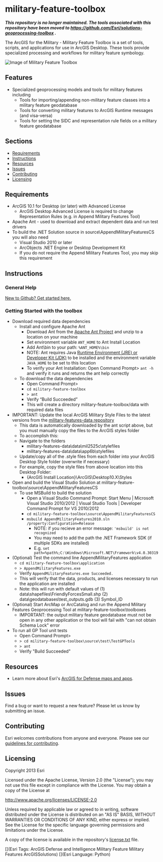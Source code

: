 # military-feature-toolbox

___This repository is no longer maintained. The tools associated with this repository have been moved to https://github.com/Esri/solutions-geoprocessing-toolbox .___

The ArcGIS for the Military - Military Feature Toolbox is a set of tools, scripts, and applications for use in ArcGIS Desktop. These tools provide specialized processing and workflows for military feature symbology.

![Image of Military Feature Toolbox]( ScreenShot.JPG "military-feature-toolbox" )

## Features

* Specialized geoprocessing models and tools for military features including
    * Tools for importing/appending non-military feature classes into a military feature geodatabase
    * Tools for converting military features to ArcGIS Runtime messages (and visa-versa)
	* Tools for setting the SIDC and representation rule fields on a military feature geodatabase

## Sections

* [Requirements](#requirements)
* [Instructions](#instructions)
* [Resources](#resources)
* [Issues](#issues)
* [Contributing](#contributing)
* [Licensing](#licensing)

## Requirements

* ArcGIS 10.1 for Desktop (or later) with Advanced License
    *  ArcGIS Desktop Advanced License is required to change Representation Rules (e.g. in Append Military Features Tool)
* Apache Ant - used to download and extract dependent data and run test drivers
* To build the .NET Solution source in source\AppendMilitaryFeaturesCS you will also need
    * Visual Studio 2010 or later
    * ArcObjects .NET Engine or Desktop Development Kit
    * If you do not require the Append Military Features Tool, you may skip this requirement

## Instructions

### General Help
[New to Github? Get started here.](http://htmlpreview.github.com/?https://github.com/Esri/esri.github.com/blob/master/help/esri-getting-to-know-github.html)

### Getting Started with the toolbox
* Download required data dependencies 
    * Install and configure Apache Ant
        * Download Ant from the [Apache Ant Project](http://ant.apache.org/bindownload.cgi) and unzip to a location on your machine
        * Set environment variable `ANT_HOME` to Ant Install Location
        * Add Ant\bin to your path: `%ANT_HOME%\bin`
        * NOTE: Ant requires Java [Runtime Environment (JRE) or Developer Kit (JDK)](http://www.oracle.com/technetwork/java/javase/downloads/index.html) to be installed and the environment variable `JAVA_HOME` to be set to this location
        * To verify your Ant Installation: Open Command Prompt> `ant -h` and verify it runs and returns the ant help correctly 
    * To download the data dependencies 
        * Open Command Prompt>
        * `cd military-feature-toolbox`
        * `> ant`
        * Verify “Build Succeeded”  
        * This will create a directory military-feature-toolbox/data with required data files
* IMPORTANT: Update the local ArcGIS Military Style Files to the latest versions from the [military-features-data repository](https://raw.github.com/Esri/military-features-data)
    * This data is automatically downloaded by the ant script above, but you must manually copy the files to the ArcGIS styles folder
    * To accomplish this:
    * Navigate to the folders
        *  military-features-data\data\mil2525c\stylefiles
        *  military-features-data\data\app6b\stylefiles
    * Update/copy all of the .style files from each folder into your ArcGIS Desktop Style folder (overwrite if necessary)
    * For example, copy the style files from above location into this Desktop Folder:
    	* {ArcGIS Install Location}\ArcGIS\Desktop10.X\Styles
* Open and build the Visual Studio Solution at military-feature-toolbox\source\AppendMilitaryFeaturesCS
    * To use MSBuild to build the solution
        * Open a Visual Studio Command Prompt: Start Menu | Microsoft Visual Studio 2010/2012 | Visual Studio Tools | Developer Command Prompt for VS 2010/2012
        * `cd military-feature-toolbox\source\AppendMilitaryFeaturesCS`
        * `msbuild AppendMilitaryFeatures2010.sln /property:Configuration=Release`
            * NOTE: if you recieve an error message: `'msbuild' is not recognized` 
            * You may need to add the path the .NET Framework SDK (if multiple SDKs are installed)
            * E.g. `set path=%path%;C:\Windows\Microsoft.NET\Framework\v4.0.30319`
* (Optional) Test the command line AppendMilitaryFeatures application
    * `cd military-feature-toolbox\application`
    * `> AppendMilitaryFeatures.exe`
    * Verify `AppendMilitaryFeatures.exe Succeeded.`
    * This will verify that the data, products, and licenses necessary to run the application are installed
    * Note: this will run with default values of (1) data\shapefiles\FriendlyForcesSmall.shp (2) data\geodatabases\test_outputs.gdb (3) Symbol_ID
* (Optional) Start ArcMap or ArcCatalog and run the Append Military Features Geoprocessing Tool at military-feature-toolbox\toolboxes
    *  IMPORTANT: the output military feature geodatabase must not be open in any other application or the tool will fail with "can not obtain Schema Lock" error
* To run all GP Tool unit tests
    * Open Command Prompt>
    * `> cd military-feature-toolbox\source\test\TestGPTools`
    * `> ant`
    * Verify "Build Succeeded"

## Resources

* Learn more about Esri's [ArcGIS for Defense maps and apps](http://resources.arcgis.com/en/communities/defense-and-intelligence/).

## Issues

Find a bug or want to request a new feature?  Please let us know by submitting an issue.

## Contributing

Esri welcomes contributions from anyone and everyone. Please see our [guidelines for contributing](https://github.com/esri/contributing).

## Licensing

Copyright 2013 Esri

Licensed under the Apache License, Version 2.0 (the "License");
you may not use this file except in compliance with the License.
You may obtain a copy of the License at

   http://www.apache.org/licenses/LICENSE-2.0

Unless required by applicable law or agreed to in writing, software
distributed under the License is distributed on an "AS IS" BASIS,
WITHOUT WARRANTIES OR CONDITIONS OF ANY KIND, either express or implied.
See the License for the specific language governing permissions and
limitations under the License.

A copy of the license is available in the repository's
[license.txt](license.txt) file.

[](Esri Tags: ArcGIS Defense and Intelligence Military Feature Military Features ArcGISSolutions)
[](Esri Language: Python)

